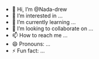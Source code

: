 - 👋 Hi, I’m @Nada-drew
- 👀 I’m interested in ...
- 🌱 I’m currently learning ...
- 💞️ I’m looking to collaborate on ...
- 📫 How to reach me ...
- 😄 Pronouns: ...
- ⚡ Fun fact: ...

<!---
Nada-drew/Nada-drew is a ✨ special ✨ repository because its `README.md` (this file) appears on your GitHub profile.
You can click the Preview link to take a look at your changes.
--->
